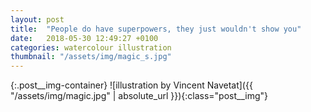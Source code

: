 ```yaml
---
layout: post
title:  "People do have superpowers, they just wouldn't show you"
date:   2018-05-30 12:49:27 +0100
categories: watercolour illustration
thumbnail: "/assets/img/magic_s.jpg"
---
```

{:.post__img-container}
  ![illustration by Vincent Navetat]({{ "/assets/img/magic.jpg" | absolute_url }}){:class="post__img"}
